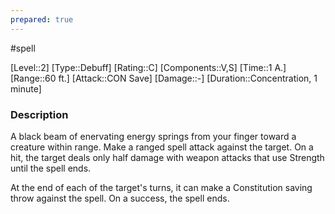 ```yaml
---
prepared: true
---
```

#spell

[Level::2]
[Type::Debuff]
[Rating::C]
[Components::V,S]
[Time::1 A.]
[Range::60 ft.]
[Attack::CON Save]
[Damage::\-]
[Duration::Concentration, 1 minute]
### Description

A black beam of enervating energy springs from your finger toward a creature within range. Make a ranged spell attack against the target. On a hit, the target deals only half damage with weapon attacks that use Strength until the spell ends.

At the end of each of the target's turns, it can make a Constitution saving throw against the spell. On a success, the spell ends.